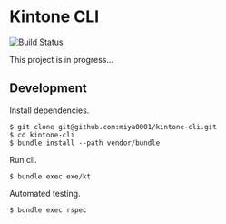 # Kintone CLI

[![Build Status](https://travis-ci.org/miya0001/kintone-cli.svg?branch=master)](https://travis-ci.org/miya0001/kintone-cli)

This project is in progress...

## Development

Install dependencies.

```
$ git clone git@github.com:miya0001/kintone-cli.git
$ cd kintone-cli
$ bundle install --path vendor/bundle
```

Run cli.

```
$ bundle exec exe/kt
```

Automated testing.

```
$ bundle exec rspec
```
